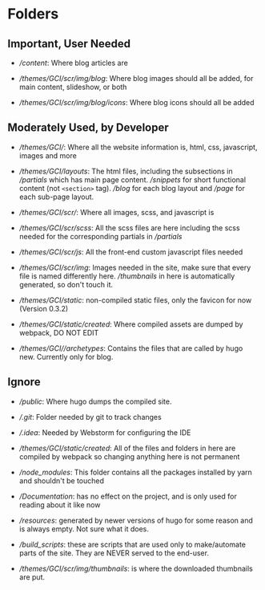 # Folders

## Important, User Needed

- */content*: Where blog articles are

- */themes/GCI/scr/img/blog*: Where blog images should all be added, for main content, slideshow, or both

- */themes/GCI/scr/img/blog/icons*: Where blog icons should all be added

## Moderately Used, by Developer 

- */themes/GCI/*: Where all the website information is, html, css, javascript, images and more

- */themes/GCI/layouts*: The html files, including the subsections in */partials* which has main page content. */snippets* for short functional content (not `<section>` tag). */blog* for each blog layout and */page* for each sub-page layout.

- */themes/GCI/scr/*: Where all images, scss, and javascript is

- */themes/GCI/scr/scss*: All the scss files are here including the scss needed for the corresponding partials in */partials*

- */themes/GCI/scr/js*: All the front-end custom javascript files needed

- */themes/GCI/scr/img*: Images needed in the site, make sure that every file is named differently here. */thumbnails* in here is automatically generated, so don't touch it.

- */themes/GCI/static*: non-compiled static files, only the favicon for now (Version 0.3.2)

- */themes/GCI/static/created*: Where compiled assets are dumped by webpack, DO NOT EDIT

- */themes/GCI//archetypes*: Contains the files that are called by hugo new. Currently only for blog.

## Ignore

- */public*: Where hugo dumps the compiled site.

- */.git*: Folder needed by git to track changes

- */.idea*: Needed by Webstorm for configuring the IDE 

- */themes/GCI/static/created*: All of the files and folders in here are compiled by webpack so changing anything here is not permanent

- */node_modules*: This folder contains all the packages installed by yarn and shouldn't be touched

- */Documentation*: has no effect on the project, and is only used for reading about it like now

- */resources*: generated by newer versions of hugo for some reason and is always empty. Not sure what it does.  

- */build_scripts*: these are scripts that are used only to make/automate parts of the site. They are NEVER served to the end-user.

- */themes/GCI/scr/img/thumbnails*: is where the downloaded thumbnails are put. 